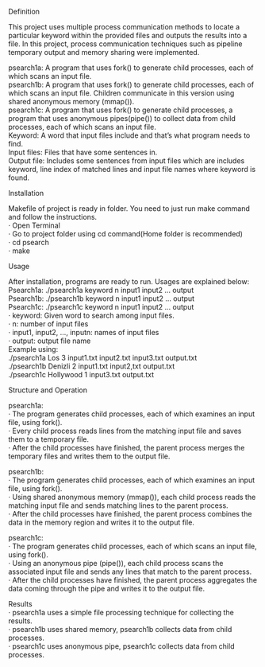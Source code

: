<p class="has-line-data" data-line-start="0" data-line-end="1">Definition</p>
<p class="has-line-data" data-line-start="2" data-line-end="3">This project uses multiple process communication methods to locate a particular keyword within the provided files and outputs the results into a file. In this project, process communication techniques such as pipeline temporary output and memory sharing were implemented.</p>
<p class="has-line-data" data-line-start="4" data-line-end="10">psearch1a: A program that uses fork() to generate child processes, each of which scans an input file.<br>
psearch1b: A program that uses fork() to generate child processes, each of which scans an input file. Children communicate in this version using shared anonymous memory (mmap()).<br>
psearch1c: A program that uses fork() to generate child processes, a program that uses anonymous pipes(pipe()) to collect data from child processes, each of which scans an input file.<br>
Keyword: A word that input files include and that’s what program needs to find.<br>
Input files: Files that have some sentences in.<br>
Output file: Includes some sentences from input files which are includes keyword, line index of matched lines and input file names where keyword is found.</p>
<p class="has-line-data" data-line-start="11" data-line-end="12">Installation</p>
<p class="has-line-data" data-line-start="13" data-line-end="18">Makefile of project is ready in folder. You need to just run make command and follow the instructions.<br>
·      Open Terminal<br>
·      Go to project folder using cd command(Home folder is recommended)<br>
·      cd psearch<br>
·      make</p>
<p class="has-line-data" data-line-start="19" data-line-end="20">Usage</p>
<p class="has-line-data" data-line-start="21" data-line-end="33">After installation, programs are ready to run. Usages are explained below:<br>
Psearch1a: ./psearch1a keyword n input1 input2 … output<br>
Psearch1b: ./psearch1b keyword n input1 input2 … output<br>
Psearch1c: ./psearch1c keyword n input1 input2 … output<br>
·      keyword: Given word to search among input files.<br>
·      n: number of input files<br>
·      input1, input2, …, inputn: names of input files<br>
·      output: output file name<br>
Example using:<br>
./psearch1a Los 3 input1.txt input2.txt input3.txt output.txt<br>
./psearch1b Denizli 2 input1.txt input2,txt output.txt<br>
./psearch1c Hollywood 1 input3.txt output.txt</p>
<p class="has-line-data" data-line-start="38" data-line-end="39">Structure and Operation</p>
<p class="has-line-data" data-line-start="40" data-line-end="44">psearch1a:<br>
·      The program generates child processes, each of which examines an input file, using fork().<br>
·      Every child process reads lines from the matching input file and saves them to a temporary file.<br>
·      After the child processes have finished, the parent process merges the temporary files and writes them to the output file.</p>
<p class="has-line-data" data-line-start="45" data-line-end="49">psearch1b:<br>
·      The program generates child processes, each of which examines an input file, using fork().<br>
·      Using shared anonymous memory (mmap()), each child process reads the matching input file and sends matching lines to the parent process.<br>
·      After the child processes have finished, the parent process combines the data in the memory region and writes it to the output file.</p>
<p class="has-line-data" data-line-start="50" data-line-end="54">psearch1c:<br>
·      The program generates child processes, each of which scans an input file, using fork().<br>
·      Using an anonymous pipe (pipe()), each child process scans the associated input file and sends any lines that match to the parent process.<br>
·      After the child processes have finished, the parent process aggregates the data coming through the pipe and writes it to the output file.</p>
<p class="has-line-data" data-line-start="55" data-line-end="59">Results<br>
·      psearch1a uses a simple file processing technique for collecting the results.<br>
·      psearch1b uses shared memory, psearch1b collects data from child processes.<br>
·      psearch1c uses anonymous pipe, psearch1c collects data from child processes.</p>